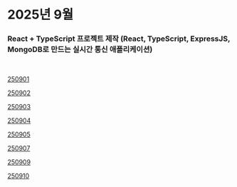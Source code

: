 # 2025년 9월

### React + TypeScript 프로젝트 제작 (React, TypeScript, ExpressJS, MongoDB로 만드는 실시간 통신 애플리케이션)

<br />

[250901](/DateLink/2025-09/250901.md)

[250902](/DateLink/2025-09/250902.md)

[250903](/DateLink/2025-09/250903.md)

[250904](/DateLink/2025-09/250904.md)

[250905](/DateLink/2025-09/250905.md)

[250907](/DateLink/2025-09/250907.md)

[250909](/DateLink/2025-09/250909.md)

[250910](/DateLink/2025-09/250910.md)

<!--



[250911](/DateLink/2025-09/250911.md)

[250912](/DateLink/2025-09/250912.md)

[250913](/DateLink/2025-09/250913.md)

[250914](/DateLink/2025-09/250914.md)

[250915](/DateLink/2025-09/250915.md)

[250917](/DateLink/2025-09/250917.md)

[250918](/DateLink/2025-09/250918.md)

[250919](/DateLink/2025-09/250919.md)

[250920](/DateLink/2025-09/250920.md)

[250921](/DateLink/2025-09/250921.md)

[250922](/DateLink/2025-09/250922.md)

[250924](/DateLink/2025-09/250924.md)

[250925](/DateLink/2025-09/250925.md)

[250926](/DateLink/2025-09/250926.md)

[250928](/DateLink/2025-09/250928.md)

[250929](/DateLink/2025-09/250929.md)

[250931](/DateLink/2025-09/250931.md) -->
